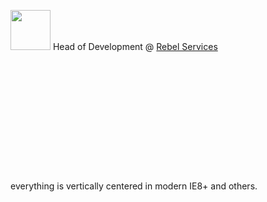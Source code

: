 <img src="https://media.discordapp.net/attachments/1073709172715163740/1084765904811868210/R_White.png" width="64" height="64"> Head of Development @ [Rebel Services](https://rebel-services.com/)

<div style="display: table; height: 400px; overflow: hidden;">
  <div style="display: table-cell; vertical-align: middle;">
    <div>
      everything is vertically centered in modern IE8+ and others.
    </div>
  </div>
</div>
